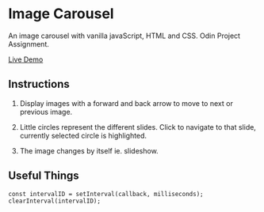 # Image Carousel

An image carousel with vanilla javaScript, HTML and CSS. Odin Project Assignment.

[Live Demo](https://tomahawk-jupiter.github.io/img-carousel/)

## Instructions

1. Display images with a forward and back arrow to move to next or previous image.

2. Little circles represent the different slides. Click to navigate to that slide, currently selected circle is highlighted.

3. The image changes by itself ie. slideshow.

## Useful Things

    const intervalID = setInterval(callback, milliseconds);
    clearInterval(intervalID);
